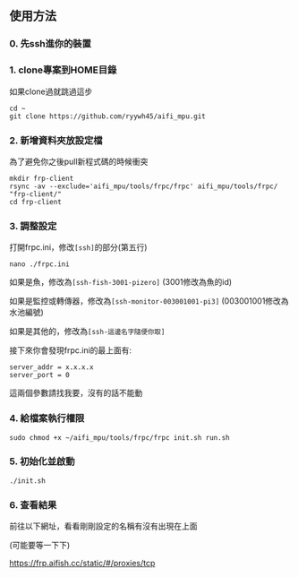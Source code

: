 ## 使用方法
### 0. 先ssh進你的裝置

### 1. clone專案到HOME目錄 

如果clone過就跳過這步
```
cd ~
git clone https://github.com/ryywh45/aifi_mpu.git
```

### 2. 新增資料夾放設定檔

為了避免你之後pull新程式碼的時候衝突
```
mkdir frp-client
rsync -av --exclude='aifi_mpu/tools/frpc/frpc' aifi_mpu/tools/frpc/ "frp-client/"
cd frp-client
```

### 3. 調整設定

打開frpc.ini，修改`[ssh]`的部分(第五行)
```
nano ./frpc.ini
```
如果是魚，修改為`[ssh-fish-3001-pizero]` (3001修改為魚的id)

如果是監控或轉傳器，修改為`[ssh-monitor-003001001-pi3]` (003001001修改為水池編號)

如果是其他的，修改為`[ssh-這邊名字隨便你取]`

接下來你會發現frpc.ini的最上面有:
```
server_addr = x.x.x.x
server_port = 0
```
這兩個參數請找我要，沒有的話不能動

### 4. 給檔案執行權限
```
sudo chmod +x ~/aifi_mpu/tools/frpc/frpc init.sh run.sh
```

### 5. 初始化並啟動  
```
./init.sh
```

### 6. 查看結果

前往以下網址，看看剛剛設定的名稱有沒有出現在上面

(可能要等一下下)

https://frp.aifish.cc/static/#/proxies/tcp
